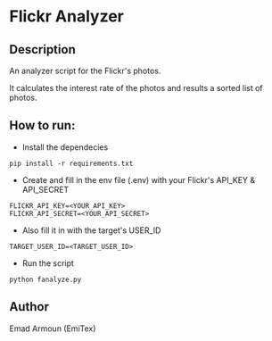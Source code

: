 # Flickr Analyzer

## Description
An analyzer script for the Flickr's photos.

It calculates the interest rate of the photos and results a sorted list of photos.

## How to run:
- Install the dependecies
```
pip install -r requirements.txt
```
- Create and fill in the env file (.env) with your Flickr's API_KEY & API_SECRET
```
FLICKR_API_KEY=<YOUR_API_KEY>
FLICKR_API_SECRET=<YOUR_API_SECRET>
```
- Also fill it in with the target's USER_ID
```
TARGET_USER_ID=<TARGET_USER_ID>
```
- Run the script
```
python fanalyze.py
```

## Author
Emad Armoun (EmiTex)
